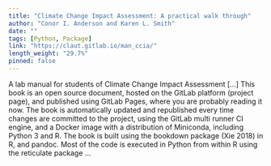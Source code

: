 ```yaml
---
title: "Climate Change Impact Assessment: A practical walk through"
author: "Conor I. Anderson and Karen L. Smith"
date: ""
tags: [Python, Package]
link: "https://claut.gitlab.io/man_ccia/"
length_weight: "29.7%"
pinned: false
---
```


A lab manual for students of Climate Change Impact Assessment [...] This book is an open source document, hosted on the GitLab platform (project page), and published using GitLab Pages, where you are probably reading it now. The book is automatically updated and republished every time changes are committed to the project, using the GitLab multi runner CI engine, and a Docker image with a distribution of Miniconda, including Python 3 and R. The book is built using the bookdown package (Xie 2018) in R, and pandoc. Most of the code is executed in Python from within R using the reticulate package  ...
